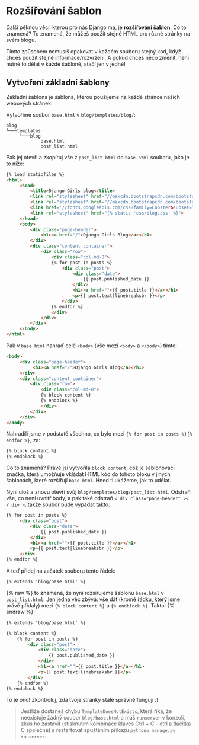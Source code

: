 # Rozšiřování šablon

Další pěknou věcí, kterou pro nás Django má, je **rozšiřování šablon**. Co to znamená? To znamená, že můžeš použít stejné HTML pro různé stránky na svém blogu.

Tímto způsobem nemusíš opakovat v každém souboru stejný kód, když chceš použít stejné informace/rozvržení. A pokud chceš něco změnit, není nutné to dělat v každé šabloně, stačí jen v jedné!

## Vytvoření základní šablony

Základní šablona je šablona, kterou použijeme na každé stránce našich webových stránek.

Vytvoříme soubor `base.html` v `blog/templates/blog/`:

```
blog
└───templates
     └───blog
             base.html
             post_list.html
```  

Pak jej otevři a zkopíruj vše z `post_list.html` do `base.html` souboru, jako je to níže:

```html
{% load staticfiles %}
<html>
     <head>
         <title>Django Girls blog</title>
         <link rel="stylesheet" href="//maxcdn.bootstrapcdn.com/bootstrap/3.2.0/css/bootstrap.min.css">
         <link rel="stylesheet" href="//maxcdn.bootstrapcdn.com/bootstrap/3.2.0/css/bootstrap-theme.min.css">
         <link href='//fonts.googleapis.com/css?family=Lobster&subset=latin,latin-ext' rel='stylesheet' type='text/css'>
         <link rel="stylesheet" href="{% static 'css/blog.css' %}">
     </head>
     <body>
         <div class="page-header">
             <h1><a href="/">Django Girls Blog</a></h1>
         </div>
         <div class="content container">
             <div class="row">
                 <div class="col-md-8">
                 {% for post in posts %}
                     <div class="post">
                         <div class="date">
                             {{ post.published_date }}
                         </div>
                         <h1><a href="">{{ post.title }}</a></h1>
                         <p>{{ post.text|linebreaksbr }}</p>
                     </div>
                 {% endfor %}
                 </div>
             </div>
         </div>
     </body>
</html>
```  

Pak v `base.html` nahraď celé `<body>` (vše mezi `<body>` a `</body>`) tímto:

```html
<body>
     <div class="page-header">
          <h1><a href="/">Django Girls Blog</a></h1>
     </div>
     <div class="content container">
         <div class="row">
             <div class="col-md-8">
             {% block content %}
             {% endblock %}
             </div>
         </div>
     </div>
</body>
```

Nahradili jsme v podstatě všechno, co bylo mezi `{% for post in posts %}{% endfor %}`, za:

```html
{% block content %}
{% endblock %}
```    

Co to znamená? Právě jsi vytvořila `block content`, což je šablonovací značka, která umožňuje vkládat HTML kód do tohoto bloku v jiných šablonách, které rozšiřují `base.html`. Hned ti ukážeme, jak to udělat.

Nyní ulož a znovu otevři svůj `blog/templates/blog/post_list.html`. Odstraň vše, co není uvnitř body, a pak také odstraň `< div class="page-header" >< / div >`, takže soubor bude vypadat takto:

```html
{% for post in posts %}
     <div class="post">
         <div class="date">
             {{ post.published_date }}
         </div>
         <h1><a href="">{{ post.title }}</a></h1>
         <p>{{ post.text|linebreaksbr }}</p>
     </div>
{% endfor %}
```    

A teď přidej na začátek souboru tento řádek:

```html
{% extends 'blog/base.html' %}
```    

{% raw %} to znamená, že nyní rozšiřujeme šablonu `base.html` v `post_list.html`. Jen jedna věc zbývá: vše dát (kromě řádku, který jsme právě přidaly) mezi `{% block content %}` a `{% endblock %}`. Takto: {% endraw %}

```html
{% extends 'blog/base.html' %}

{% block content %}
    {% for post in posts %}
        <div class="post">
            <div class="date">
                {{ post.published_date }}
            </div>
            <h1><a href="">{{ post.title }}</a></h1>
            <p>{{ post.text|linebreaksbr }}</p>
        </div>
    {% endfor %}
{% endblock %}
```  

To je ono! Zkontroluj, zda tvoje stránky stále správně fungují :)

> Jestliže dostaneš chybu `TemplateDoesNotExists`, která říká, že neexistuje žádný soubor `blog/base.html` a máš `runserver` v konzoli, zkus ho zastavit (stisknutím kombinace kláves Ctrl + C - ctrl a tlačítka C společně) a restartovat spuštěním příkazu `pythonu manage.py runserver`.
